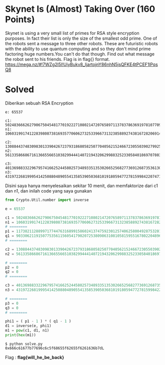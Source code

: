# Skynet Is (Almost) Taking Over (160 Points)
Skynet is using a very small list of primes for RSA style encryption purposes. In fact their list is only the size of the smallest odd prime. One of the robots sent a message to three other robots. These are futuristic robots with the ability to use quantum computing and so they don't mind prime factoring huge numbers.You can't do that though. Find out what message the robot sent to his friends. Flag is in flag{} format. https://mega.nz/#!7WZg2I5I!UiyBukv8_IjartojnY86nhN5jsQFKE4tPCEF1lPqsQ8
# Solved
Diberikan sebuah RSA Encryption
```
e: 65537

c1: 5024836662627906750454817701922271080214720765897113783786369197810770999608528443597447448508876214100063962982376037712548944474807897847869334582773452689962992522987755069402952836848501053684233233850594080254869
n1: 10603199174122839808738169357706062732533966731323858892743816728206914395320609331466257631096646511986506501272036007668358071304364156150345138983648630874220488837685118753574424686204595981514561343227316297317899

c2: 130884437483098301339042672379318680582507704056215246672305503902799253294397268030727540524911640778691710963573363763216872030631281953772411963153320471648783848323158455504315739311667392161460121273259241311534
n2: 5613358668671613665566510382994441407219432062998832523305840186970780370368271618683122274081615792349154210168307159475914213081021759597948038689876676892007399580995868266543309872185843728429426430822156211839073

c3: 40136988332296795741662524458025734893351353026652568277369126873536130787573840288544348201399567767278683800132245661707440297299339161485942455489387697524794283615358478900857853907316854396647838513117062760230880
n3: 43197226819995414250880489055413585390503681019180594772781599842207471693041753129885439403306011423063922105541557658194092177558145184151460920732675652134876335722840331008185551706229533179802997366680787866083523
```
Disini saya hanya menyelesaikan sekitar 10 menit, dan memfaktorize dari c1 dan n1, dan inilah code yang saya gunakan
```python
from Crypto.Util.number import inverse

e = 65537

c1 = 5024836662627906750454817701922271080214720765897113783786369197810770999608528443597447448508876214100063962982376037712548944474807897847869334582773452689962992522987755069402952836848501053684233233850594080254869
n1 = 10603199174122839808738169357706062732533966731323858892743816728206914395320609331466257631096646511986506501272036007668358071304364156150345138983648630874220488837685118753574424686204595981514561343227316297317899
# ========
p1 = 1173821128899717744763168991586024137475923012574062580049287532012184965219319828285650431646942194944437493
q1 = 9033062119150775356115605417902072538098631081058159551678022048966520848600866260935959311606867286026034943
# ========

c2 = 130884437483098301339042672379318680582507704056215246672305503902799253294397268030727540524911640778691710963573363763216872030631281953772411963153320471648783848323158455504315739311667392161460121273259241311534
n2 = 5613358668671613665566510382994441407219432062998832523305840186970780370368271618683122274081615792349154210168307159475914213081021759597948038689876676892007399580995868266543309872185843728429426430822156211839073

# ========
p2 = 0
q2 = 0
# ========

c3 = 40136988332296795741662524458025734893351353026652568277369126873536130787573840288544348201399567767278683800132245661707440297299339161485942455489387697524794283615358478900857853907316854396647838513117062760230880
n3 = 43197226819995414250880489055413585390503681019180594772781599842207471693041753129885439403306011423063922105541557658194092177558145184151460920732675652134876335722840331008185551706229533179802997366680787866083523

# ========
p3 = 0
q3 = 0
# ========

phi1 = ( p1 - 1 ) * ( q1 - 1 )
d1 = inverse(e, phi1)
m1 = pow(c1, d1, n1)
print(hex(m1))
```
```console
$ python solve.py
0x666c61677b77696c6c5f68655f62655f6261636b7dL
```
Flag : <b>flag{will_he_be_back}</b>